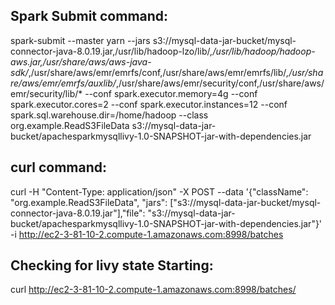 Spark Submit command:
---------------------
spark-submit --master yarn  --jars s3://mysql-data-jar-bucket/mysql-connector-java-8.0.19.jar,/usr/lib/hadoop-lzo/lib/*,/usr/lib/hadoop/hadoop-aws.jar,/usr/share/aws/aws-java-sdk/*,/usr/share/aws/emr/emrfs/conf,/usr/share/aws/emr/emrfs/lib/*,/usr/share/aws/emr/emrfs/auxlib/*,/usr/share/aws/emr/security/conf,/usr/share/aws/emr/security/lib/* --conf spark.executor.memory=4g --conf spark.executor.cores=2 --conf spark.executor.instances=12 --conf spark.sql.warehouse.dir=/home/hadoop --class org.example.ReadS3FileData s3://mysql-data-jar-bucket/apachesparkmysqllivy-1.0-SNAPSHOT-jar-with-dependencies.jar

curl command:
-------------
curl -H "Content-Type: application/json" -X POST --data '{"className": "org.example.ReadS3FileData", "jars": ["s3://mysql-data-jar-bucket/mysql-connector-java-8.0.19.jar"],"file": "s3://mysql-data-jar-bucket/apachesparkmysqllivy-1.0-SNAPSHOT-jar-with-dependencies.jar"}' -i http://ec2-3-81-10-2.compute-1.amazonaws.com:8998/batches

Checking for livy state Starting:
---------------------------------
curl http://ec2-3-81-10-2.compute-1.amazonaws.com:8998/batches/
